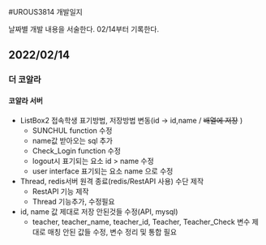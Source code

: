 #UROUS3814 개발일지

날짜별 개발 내용을 서술한다.
02/14부터 기록한다.

## 2022/02/14

### 더 코알라

#### 코알라 서버

* ListBox2 접속학생 표기방법, 저장방법 변동(id -> id,name / ~~배열에 저장~~ )
  * SUNCHUL function 수정
   * name값 받아오는 sql 추가
  * Check_Login function 수정
   * logout시 표기되는 요소 id > name 수정
  * user interface 표기되는 요소 name 으로 수정
* Thread, redis서버 원격 종료(redis/RestAPI 사용) 수단 제작
  * RestAPI 기능 제작
  * Thread 기능추가, 수정필요
* id, name 값 제대로 저장 안된것들 수정(API, mysql)
  * teacher, teacher_name, teacher_id, Teacher, Teacher_Check 변수 제대로 매칭 안된 값들 수정, 변수 정리 및 통합 필요
